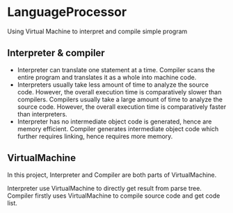 # LanguageProcessor
Using Virtual Machine to interpret and compile simple program

## Interpreter & compiler
- Interpreter can translate one statement at a time. Compiler scans the entire program and translates it as a whole into machine code.
- Interpreters usually take less amount of time to analyze the source code. However, the overall execution time is comparatively slower than compilers. Compilers usually take a large amount of time to analyze the source code. However, the overall execution time is comparatively faster than interpreters.
- Interpreter has no intermediate object code is generated, hence are memory efficient. Compiler generates intermediate object code which further requires linking, hence requires more memory.

## VirtualMachine
In this project, Interpreter and Compiler are both parts of VirtualMachine.

Interpreter use VirtualMachine to directly get result from parse tree. Compiler firstly uses VirtualMachine to compile source code and get code list.

